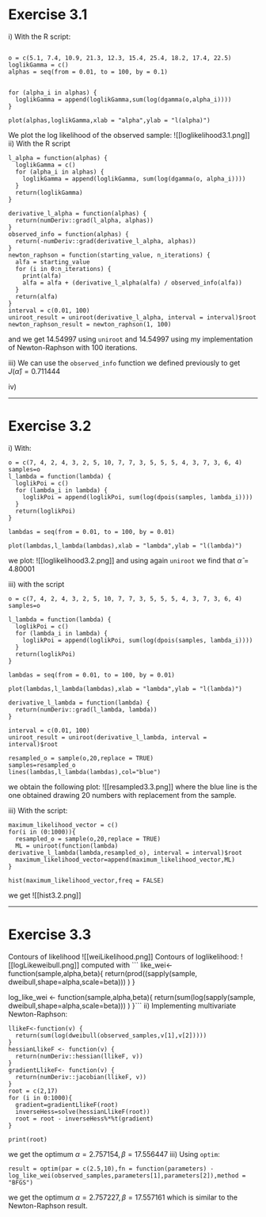 # Exercise 3.1
i) With the R script:
```

o = c(5.1, 7.4, 10.9, 21.3, 12.3, 15.4, 25.4, 18.2, 17.4, 22.5)
loglikGamma = c()
alphas = seq(from = 0.01, to = 100, by = 0.1)


for (alpha_i in alphas) {
  loglikGamma = append(loglikGamma,sum(log(dgamma(o,alpha_i))))
}

plot(alphas,loglikGamma,xlab = "alpha",ylab = "l(alpha)")

```

We plot the log likelihood of the observed sample:
![[loglikelihood3.1.png]]
ii) With the R script 
```
l_alpha = function(alphas) {
  loglikGamma = c()
  for (alpha_i in alphas) {
    loglikGamma = append(loglikGamma, sum(log(dgamma(o, alpha_i))))
  }
  return(loglikGamma)
}

derivative_l_alpha = function(alphas) {
  return(numDeriv::grad(l_alpha, alphas))
}
observed_info = function(alphas) {
  return(-numDeriv::grad(derivative_l_alpha, alphas))
}
newton_raphson = function(starting_value, n_iterations) {
  alfa = starting_value
  for (i in 0:n_iterations) {
    print(alfa)
    alfa = alfa + (derivative_l_alpha(alfa) / observed_info(alfa))
  }
  return(alfa)
}
interval = c(0.01, 100)
uniroot_result = uniroot(derivative_l_alpha, interval = interval)$root
newton_raphson_result = newton_raphson(1, 100)
```

and we get 14.54997 using `uniroot` and 14.54997 using my implementation of Newton-Raphson with 100 iterations.

iii) We can use the `observed_info` function we defined previously to get $J(\hat \alpha)=0.711444$ 

iv) 

---

# Exercise 3.2

i) With:
```
o = c(7, 4, 2, 4, 3, 2, 5, 10, 7, 7, 3, 5, 5, 5, 4, 3, 7, 3, 6, 4)
samples=o
l_lambda = function(lambda) {
  loglikPoi = c()
  for (lambda_i in lambda) {
    loglikPoi = append(loglikPoi, sum(log(dpois(samples, lambda_i))))
  }
  return(loglikPoi)
}

lambdas = seq(from = 0.01, to = 100, by = 0.01)

plot(lambdas,l_lambda(lambdas),xlab = "lambda",ylab = "l(lambda)")
```
we plot:
![[loglikelihood3.2.png]]
and using again `uniroot` we find that $\hat \alpha = 4.80001$

iii) with the script
```
o = c(7, 4, 2, 4, 3, 2, 5, 10, 7, 7, 3, 5, 5, 5, 4, 3, 7, 3, 6, 4)
samples=o

l_lambda = function(lambda) {
  loglikPoi = c()
  for (lambda_i in lambda) {
    loglikPoi = append(loglikPoi, sum(log(dpois(samples, lambda_i))))
  }
  return(loglikPoi)
}

lambdas = seq(from = 0.01, to = 100, by = 0.01)

plot(lambdas,l_lambda(lambdas),xlab = "lambda",ylab = "l(lambda)")

derivative_l_lambda = function(lambda) {
  return(numDeriv::grad(l_lambda, lambda))
}

interval = c(0.01, 100)
uniroot_result = uniroot(derivative_l_lambda, interval = interval)$root

resampled_o = sample(o,20,replace = TRUE)
samples=resampled_o
lines(lambdas,l_lambda(lambdas),col="blue")
```
we obtain the following plot:
![[resampled3.3.png]]
where the blue line is the one obtained drawing 20 numbers with replacement from the sample.

iii) With the script:
```
maximum_likelihood_vector = c()
for(i in (0:1000)){
  resampled_o = sample(o,20,replace = TRUE)
  ML = uniroot(function(lambda) derivative_l_lambda(lambda,resampled_o), interval = interval)$root
  maximum_likelihood_vector=append(maximum_likelihood_vector,ML)
}

hist(maximum_likelihood_vector,freq = FALSE)
```
we get ![[hist3.2.png]]

---
# Exercise 3.3
Contours of likelihood
![[weiLikelihood.png]]
Contours of loglikelihood:
![[logLikeweibull.png]]
computed with ```
like_wei<- function(sample,alpha,beta){
 return(prod((sapply(sample, dweibull,shape=alpha,scale=beta))) )
}

log_like_wei <- function(sample,alpha,beta){
 return(sum(log(sapply(sample, dweibull,shape=alpha,scale=beta))) )
}```
ii) Implementing multivariate Newton-Raphson:
```
llikeF<-function(v) {
  return(sum(log(dweibull(observed_samples,v[1],v[2]))))
}
hessianLlikeF <- function(v) {
  return(numDeriv::hessian(llikeF, v))
}
gradientLlikeF<- function(v) {
  return(numDeriv::jacobian(llikeF, v))
}
root = c(2,17)
for (i in 0:1000){
  gradient=gradientLlikeF(root)
  inverseHess=solve(hessianLlikeF(root))
  root = root - inverseHess%*%t(gradient) 
}

print(root)
```
we get the optimum $\alpha = 2.757154, \beta = 17.556447$
iii) Using `optim`: 
```
result = optim(par = c(2.5,10),fn = function(parameters) -log_like_wei(observed_samples,parameters[1],parameters[2]),method = "BFGS")

```
we get the optimum  $\alpha = 2.757227,\beta =  17.557161$
which is similar to the Newton-Raphson result.
